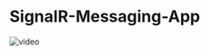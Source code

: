 # SignalR-Messaging-App

![video](https://user-images.githubusercontent.com/44541947/124725103-46333380-df15-11eb-81c9-5f0c385d26e7.gif)
